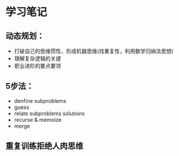 # 学习笔记
## 动态规划：
+ 打破自己的思维惯性，形成机器思维(找重复性，利用数学归纳法思想)
+ 理解复杂逻辑的关键
+ 职业进阶的要点要领
## 5步法：
+ denfine subproblems
+ guess
+ relate subproblems solutions
+ recurse & memoize
+ merge
## 重复训练拒绝人肉思维
